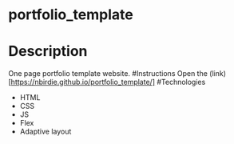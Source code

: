 # portfolio_template

# Description 
One page portfolio template website.
#Instructions 
Open the (link)[https://nbirdie.github.io/portfolio_template/]
#Technologies
* HTML
* CSS
* JS
* Flex
* Adaptive layout

